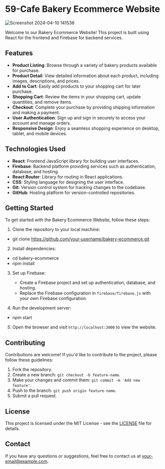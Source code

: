 # 59-Cafe Bakery Ecommerce Website
![Screenshot 2024-04-10 141536](https://github.com/andile593/59-cafe/assets/71168590/9233f28a-8748-476d-96ae-f07ce9d4610b)

Welcome to our Bakery Ecommerce Website! This project is built using React for the frontend and Firebase for backend services.

## Features

- **Product Listing**: Browse through a variety of bakery products available for purchase.
- **Product Detail**: View detailed information about each product, including images, descriptions, and prices.
- **Add to Cart**: Easily add products to your shopping cart for later purchase.
- **Shopping Cart**: Review the items in your shopping cart, update quantities, and remove items.
- **Checkout**: Complete your purchase by providing shipping information and making a payment.
- **User Authentication**: Sign up and sign in securely to access your account and manage orders.
- **Responsive Design**: Enjoy a seamless shopping experience on desktop, tablet, and mobile devices.

## Technologies Used

- **React**: Frontend JavaScript library for building user interfaces.
- **Firebase**: Backend platform providing services such as authentication, database, and hosting.
- **React Router**: Library for routing in React applications.
- **CSS**: Styling language for designing the user interface.
- **Git**: Version control system for tracking changes to the codebase.
- **GitHub**: Hosting platform for version-controlled repositories.

## Getting Started

To get started with the Bakery Ecommerce Website, follow these steps:

1. Clone the repository to your local machine:

- git clone https://github.com/your-username/bakery-ecommerce.git

2. Install dependencies:

- cd bakery-ecommerce
- npm install

3. Set up Firebase:
   - Create a Firebase project and set up authentication, database, and hosting.
   - Replace the Firebase configuration in `firebase/firebase.js` with your own Firebase configuration.

4. Run the development server:

- npm start

5. Open the browser and visit `http://localhost:3000` to view the website.

## Contributing

Contributions are welcome! If you'd like to contribute to the project, please follow these guidelines:

1. Fork the repository.
2. Create a new branch: `git checkout -b feature-name`.
3. Make your changes and commit them: `git commit -m 'Add new feature'`.
4. Push to the branch: `git push origin feature-name`.
5. Submit a pull request.

## License

This project is licensed under the MIT License - see the [LICENSE](LICENSE) file for details.

## Contact

If you have any questions or suggestions, feel free to contact us at [your-email@example.com](mailto:your-email@example.com).
